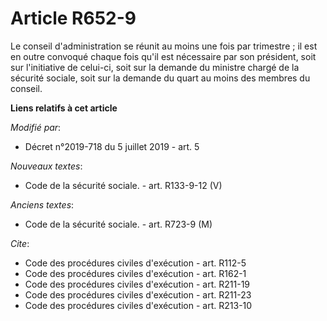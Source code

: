 # Article R652-9

Le conseil d'administration se réunit au moins une fois par trimestre ; il est en outre convoqué chaque fois qu'il est
nécessaire par son président, soit sur l'initiative de celui-ci, soit sur la demande du ministre chargé de la sécurité
sociale, soit sur la demande du quart au moins des membres du conseil.

**Liens relatifs à cet article**

_Modifié par_:

  - Décret n°2019-718 du 5 juillet 2019 - art. 5

_Nouveaux textes_:

  - Code de la sécurité sociale. - art. R133-9-12 (V)

_Anciens textes_:

  - Code de la sécurité sociale. - art. R723-9 (M)

_Cite_:

  - Code des procédures civiles d'exécution - art. R112-5
  - Code des procédures civiles d'exécution - art. R162-1
  - Code des procédures civiles d'exécution - art. R211-19
  - Code des procédures civiles d'exécution - art. R211-23
  - Code des procédures civiles d'exécution - art. R213-10
